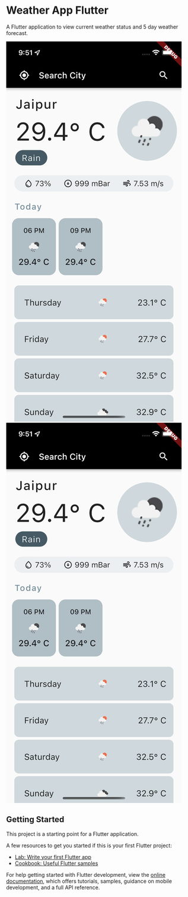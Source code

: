 # Weather App Flutter

A Flutter application to view current weather status and 5 day weather forecast.


![alt text](https://github.com/RitikRajoria/weather-app-flutter/blob/main/App%20Screenshots/Simulator%20Screen%20Shot%20-%20iPhone%2013%20-%202022-06-29%20at%2021.51.30.png)
![alt text](https://github.com/RitikRajoria/weather-app-flutter/blob/main/App%20Screenshots/Simulator%20Screen%20Shot%20-%20iPhone%2013%20-%202022-06-29%20at%2021.51.30.png)

## Getting Started

This project is a starting point for a Flutter application.

A few resources to get you started if this is your first Flutter project:

- [Lab: Write your first Flutter app](https://docs.flutter.dev/get-started/codelab)
- [Cookbook: Useful Flutter samples](https://docs.flutter.dev/cookbook)

For help getting started with Flutter development, view the
[online documentation](https://docs.flutter.dev/), which offers tutorials,
samples, guidance on mobile development, and a full API reference.

